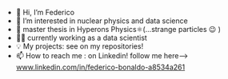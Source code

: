 - 👋 Hi, I’m Federico
- 👀 I’m interested in nuclear physics and data science
- 🌱 master thesis in Hyperons Physics⚛️(...strange particles 😉 )
- 👨‍💻 currently working as a data scientist
- 💡 My projects: see on my repositories! 
- 📫 How to reach me : on Linkedin! follow me here--> www.linkedin.com/in/federico-bonaldo-a8534a261

<!---
FedBo29/FedBo29 is a ✨ special ✨ repository because its `README.md` (this file) appears on your GitHub profile.
You can click the Preview link to take a look at your changes.
--->
